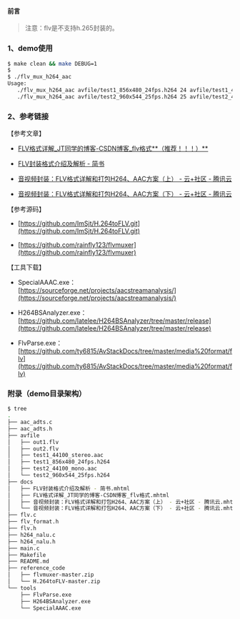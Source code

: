 #### 前言

> 注意：flv是不支持h.265封装的。


### 1、demo使用

```bash
$ make clean && make DEBUG=1
$
$ ./flv_mux_h264_aac
Usage:
   ./flv_mux_h264_aac avfile/test1_856x480_24fps.h264 24 avfile/test1_44100_stereo.aac out1.flv
   ./flv_mux_h264_aac avfile/test2_960x544_25fps.h264 25 avfile/test2_44100_mono.aac   out2.flv
```


### 2、参考链接

【参考文章】

 - [FLV格式详解\_JT同学的博客-CSDN博客\_flv格式**（推荐！！！）**](https://blog.csdn.net/weixin_42462202/article/details/88661883)

 - [FLV封装格式介绍及解析 - 简书](https://www.jianshu.com/p/419f99be3989)

 - [音视频封装：FLV格式详解和打包H264、AAC方案（上） - 云+社区 - 腾讯云](https://cloud.tencent.com/developer/article/1747043)

 - [音视频封装：FLV格式详解和打包H264、AAC方案（下） - 云+社区 - 腾讯云](https://cloud.tencent.com/developer/article/1746991)

【参考源码】

 - [https://github.com/ImSjt/H.264toFLV.git](https://github.com/ImSjt/H.264toFLV.git)

 - [https://github.com/rainfly123/flvmuxer](https://github.com/rainfly123/flvmuxer)

【工具下载】

 - SpecialAAAC.exe：[https://sourceforge.net/projects/aacstreamanalysis/](https://sourceforge.net/projects/aacstreamanalysis/)

 - H264BSAnalyzer.exe：[https://github.com/latelee/H264BSAnalyzer/tree/master/release](https://github.com/latelee/H264BSAnalyzer/tree/master/release)

 - FlvParse.exe：[https://github.com/ty6815/AvStackDocs/tree/master/media%20format/flv](https://github.com/ty6815/AvStackDocs/tree/master/media%20format/flv)


### 附录（demo目录架构）

```bash
$ tree
.
├── aac_adts.c
├── aac_adts.h
├── avfile
│   ├── out1.flv
│   ├── out2.flv
│   ├── test1_44100_stereo.aac
│   ├── test1_856x480_24fps.h264
│   ├── test2_44100_mono.aac
│   └── test2_960x544_25fps.h264
├── docs
│   ├── FLV封装格式介绍及解析 - 简书.mhtml
│   ├── FLV格式详解_JT同学的博客-CSDN博客_flv格式.mhtml
│   ├── 音视频封装：FLV格式详解和打包H264、AAC方案（上） - 云+社区 - 腾讯云.mhtml
│   └── 音视频封装：FLV格式详解和打包H264、AAC方案（下） - 云+社区 - 腾讯云.mhtml
├── flv.c
├── flv_format.h
├── flv.h
├── h264_nalu.c
├── h264_nalu.h
├── main.c
├── Makefile
├── README.md
├── reference_code
│   ├── flvmuxer-master.zip
│   └── H.264toFLV-master.zip
└── tools
    ├── FlvParse.exe
    ├── H264BSAnalyzer.exe
    └── SpecialAAAC.exe
```
